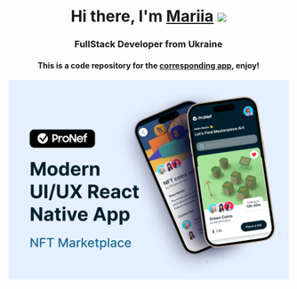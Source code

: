 <h1 align="center">Hi there, I'm <a href="https://www.linkedin.com/in/mariia-datsenko-47a58b21b/" target="_blank">Mariia</a> 
<img src="https://github.com/blackcater/blackcater/raw/main/images/Hi.gif" height="32"/></h1>
<h3 align="center">FullStack Developer from Ukraine</h3>
<h4 align="center">This is a code repository for the <a href="https://snack.expo.dev/@iam_datsenko/github.com-iam-datsenko-nft_marketplace" target="_blank">corresponding app</a>, enjoy!</h4>
<img src="./app/assets/nft.png" alt="NFT marketplace">
